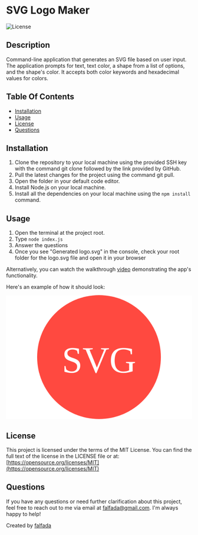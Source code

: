 # SVG Logo Maker
  ![License](https://img.shields.io/badge/License-MIT_License-lightgreen.svg)

## Description
Command-line application that generates an SVG file based on user input. The application prompts for text, text color, a shape from a list of options, and the shape's color. It accepts both color keywords and hexadecimal values for colors.

## Table Of Contents
- [Installation](#installation)
- [Usage](#usage)
- [License](#license)
- [Questions](#questions)

## Installation
1. Clone the repository to your local machine using the provided SSH key with the command git clone followed by the link provided by GitHub.
2. Pull the latest changes for the project using the command git pull.
3. Open the folder in your default code editor.
4. Install Node.js on your local machine.
5. Install all the dependencies on your local machine using the `npm install` command.

## Usage
1. Open the terminal at the project root.
2. Type `node index.js`
3. Answer the questions
4. Once you see "Generated logo.svg" in the console, check your root folder for the logo.svg file and open it in your browser

Alternatively, you can watch the walkthrough [video](https://drive.google.com/file/d/1hQ7u03kb2_XKqlE3S6vORFNqBADgja7f/view) demonstrating the app's functionality.

Here's an example of how it should look:

![SVG Logo](examples/logo.svg)

## License

This project is licensed under the terms of the MIT License.
You can find the full text of the license in the LICENSE file or at:
[https://opensource.org/licenses/MIT](https://opensource.org/licenses/MIT)


## Questions
If you have any questions or need further clarification about this project, feel free to reach out to me via email at [falfada@gmail.com](mailto:falfada@gmail.com). I'm always happy to help!

Created by [falfada](https://github.com/falfada)
  